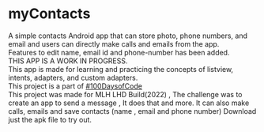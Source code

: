 # myContacts
A simple contacts Android app that can store photo, phone numbers, and email and users can directly make calls and emails from the app.<br>
Features to edit name, email id and phone-number has been added.<br>
THIS APP IS A WORK IN PROGRESS.<br>
This app is made for learning and practicing the concepts of listview, intents, adapters, and custom adapters.<br>
This project is a part of [#100DaysofCode](https://github.com/SiddharthaBhattacharjee/100Days-of-Code) <br>
This project was made for MLH LHD Build(2022) , The challenge was to create an app to send a message , It does that and more. It can also make calls, emails and save contacts (name , email and phone number)
Download just the apk file to try out.
